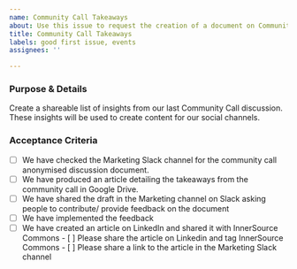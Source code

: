 ```yaml
---
name: Community Call Takeaways
about: Use this issue to request the creation of a document on Community Call takeaways
title: Community Call Takeaways
labels: good first issue, events
assignees: ''

---
```


### Purpose & Details
Create a shareable list of insights from our last Community Call discussion. These insights will be used to create content for our social channels.

### Acceptance Criteria
 - [ ] We have checked the Marketing Slack channel for the community call anonymised discussion document.
 - [ ] We have produced an article detailing the takeaways from the community call in Google Drive.
 - [ ] We have shared the draft in the Marketing channel on Slack asking people to contribute/ provide feedback on the document
 - [ ] We have implemented the feedback
 - [ ] We have created an article on LinkedIn and shared it with InnerSource Commons 
        - [ ] Please share the article on Linkedin and tag InnerSource Commons
        - [ ] Please share a link to the article in the Marketing Slack channel
